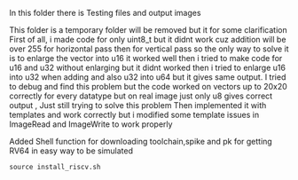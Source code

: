 In this folder there is Testing files and output images 

This folder is a temporary folder will be removed but it for some clarification 
First of all, i made code for only uint8_t but it didnt work cuz addition will be over 255 
for horizontal pass then for vertical pass so the only way to solve it is to enlarge the vector into u16 
it worked well then i tried to make code for u16 and u32 without enlarging but it didnt worked then i tried to 
enlarge u16 into u32 when adding and also u32 into u64 but it gives same output. 
I tried to debug and find this problem but the code worked on vectors up to 20x20 correctly for every datatype but on real image just only
u8 gives correct output , Just still trying to solve this problem 
Then implemented it with templates and work correctly but i modified some template issues in ImageRead and ImageWrite to work properly

Added Shell function for downloading toolchain,spike and pk for getting RV64 in easy way to be simulated 

```
source install_riscv.sh
```

